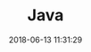 ---
layout: post
title: "Java"
date: 2018-06-13 11:31:29
image: 'https://adongs.github.io/assets/img/resources/java.jpg'
description: 学习Java命名规则
category: 'Java'
tags:
- java
- 命名规则
introduction: Java命名规则
---